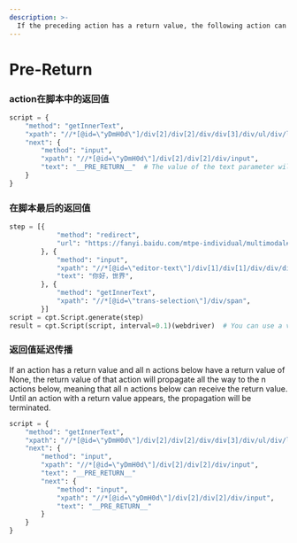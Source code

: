 ```yaml
---
description: >-
  If the preceding action has a return value, the following action can receive this return value through the identifier "_PRE-RETURN__", and the types of the return and receiver must be the same. Note: The identifier "_ PRE-RETURN__" can only be used for return value transfer between actions.
---
```


# Pre-Return

### action在脚本中的返回值

```python
script = {
	"method": "getInnerText",
	"xpath": "//*[@id=\"yDmH0d\"]/div[2]/div[2]/div/div[3]/div/ul/div/li[1]/a",
	"next": {
		"method": "input",
		"xpath": "//*[@id=\"yDmH0d\"]/div[2]/div[2]/div/input",
		"text": "__PRE_RETURN__"  # The value of the text parameter will be the return value of the previous action
	}
}
```

### 在脚本最后的返回值

```python
step = [{
            "method": "redirect",
            "url": "https://fanyi.baidu.com/mtpe-individual/multimodal#/",
        }, {
            "method": "input",
            "xpath": "//*[@id=\"editor-text\"]/div[1]/div[1]/div/div/div/div",
            "text": "你好，世界",
        }, {
            "method": "getInnerText",
            "xpath": "//*[@id=\"trans-selection\"]/div/span",
        }]
script = cpt.Script.generate(step)
result = cpt.Script(script, interval=0.1)(webdriver)  # You can use a variable to receive
```

### 返回值延迟传播

If an action has a return value and all n actions below have a return value of None, the return value of that action will propagate all the way to the n actions below, meaning that all n actions below can receive the return value. Until an action with a return value appears, the propagation will be terminated.

```python
script = {
	"method": "getInnerText",
	"xpath": "//*[@id=\"yDmH0d\"]/div[2]/div[2]/div/div[3]/div/ul/div/li[1]/a",
	"next": {
		"method": "input",
		"xpath": "//*[@id=\"yDmH0d\"]/div[2]/div[2]/div/input",
		"text": "__PRE_RETURN__"
		"next": {
			"method": "input",
			"xpath": "//*[@id=\"yDmH0d\"]/div[2]/div[2]/div/input",
			"text": "__PRE_RETURN__"
		}
	}
}
```

